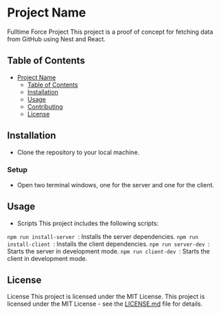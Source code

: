 # Project Name

Fulltime Force Project
This project is a proof of concept for fetching data from GitHub using Nest and React.
## Table of Contents

- [Project Name](#project-name)
  - [Table of Contents](#table-of-contents)
  - [Installation](#installation)
  - [Usage](#usage)
  - [Contributing](#contributing)
  - [License](#license)

## Installation

-  Clone the repository to your local machine.
  [^bignote]: Navigate to the server directory and run npm install to install the server dependencies.
              Navigate to the client directory and run npm install to install the client dependencies.
              Running the Project
### Setup

-  Open two terminal windows, one for the server and one for the client.
[^1]: In the first terminal window, navigate to the server directory and run npm run server-dev to start the server in development mode.
      In the second terminal window, navigate to the client directory and run npm run client-dev to start the client in development mode.
      Open a web browser and navigate to `{http://localhost:3000}` to view the application.
## Usage

-  Scripts
This project includes the following scripts:

 `npm run install-server `: Installs the server dependencies.
 `npm run install-client `: Installs the client dependencies.
 `npm run server-dev `: Starts the server in development mode.
 `npm run client-dev `: Starts the client in development mode.

## License


License
This project is licensed under the MIT License.
This project is licensed under the MIT License - see the [LICENSE.md](LICENSE.md) file for details.
